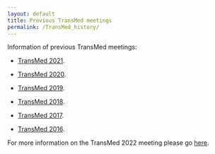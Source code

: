 ```yaml
---
layout: default
title: Previous TransMed meetings
permalink: /TransMed_history/
---
```


Information of previous TransMed meetings:

* [TransMed 2021](https://transmed.github.io/TransMed2021). 

* [TransMed 2020](https://transmed.github.io/TransMed2020). 

* [TransMed 2019](https://transmed.github.io/TransMed2019).

* [TransMed 2018](https://transmed.github.io/TransMed2018).

* [TransMed 2017](https://transmed.github.io/TransMed2017).

* [TransMed 2016](https://transmed.github.io/TransMed2016).

For more information on the TransMed 2022 meeting please go [here](https://transmed.github.io/).
